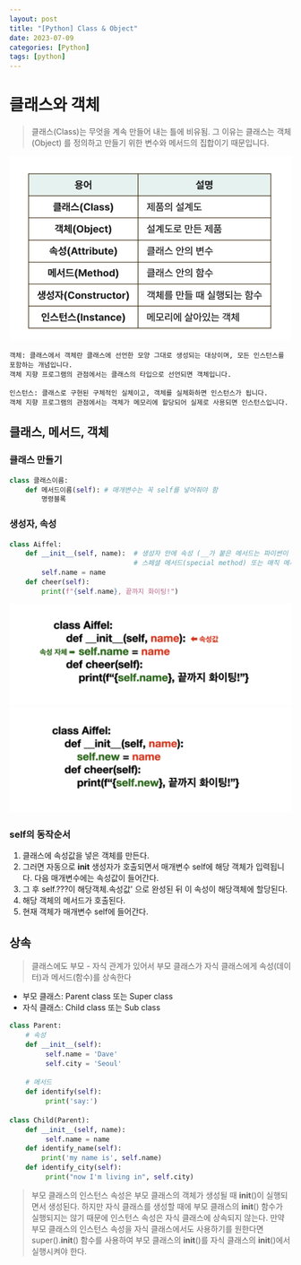 ```yaml
---
layout: post
title: "[Python] Class & Object"
date: 2023-07-09
categories: [Python]
tags: [python]
---
```








# 클래스와 객체

> 클래스(Class)는 무엇을 계속 만들어 내는 틀에 비유됨.
> 그 이유는 클래스는 객체(Object) 를 정의하고 만들기 위한 변수와 메서드의 집합이기 때문입니다.

<img src="/assets/img/Python/Class-Object/python_class_object1.png" alt="" width="600" >


```
객체: 클래스에서 객체란 클래스에 선언한 모양 그대로 생성되는 대상이며, 모든 인스턴스를 포함하는 개념입니다.
객체 지향 프로그램의 관점에서는 클래스의 타입으로 선언되면 객체입니다.

인스턴스: 클래스로 구현된 구체적인 실체이고, 객체를 실체화하면 인스턴스가 됩니다.
객체 지향 프로그램의 관점에서는 객체가 메모리에 할당되어 실제로 사용되면 인스턴스입니다.
```

## 클래스, 메서드, 객체

### 클래스 만들기
```python
class 클래스이름:
    def 메서드이름(self): # 매개변수는 꼭 self를 넣어줘야 함
        명령블록
```

### 생성자, 속성
```python
class Aiffel:
    def __init__(self, name):  # 생성자 안에 속성 (__가 붙은 메서드는 파이썬이 자동으로 호출해주는 메서드로,
                               # 스페셜 메서드(special method) 또는 매직 메서드(magic method)라고 부름.
        self.name = name
    def cheer(self):
        print(f"{self.name}, 끝까지 화이팅!")
```


<img src="/assets/img/Python/Class-Object/python_class_object2.png" alt="" width="600" >




<img src="/assets/img/Python/Class-Object/python_class_object3.png" alt="" width="600" >



### self의 동작순서

1. 클래스에 속성값을 넣은 객체를 만든다.
2. 그러면 자동으로 __init__ 생성자가 호출되면서 매개변수 self에 해당 객체가 입력됩니다. 다음 매개변수에는 속성값이 들어간다.
3. 그 후 self.???이 해당객체.속성값' 으로 완성된 뒤 이 속성이 해당객체에 할당된다.
4. 해당 객체의 메서드가 호출된다.
5. 현재 객체가 매개변수 self에 들어간다.


## 상속

> 클래스에도 부모 - 자식 관계가 있어서 부모 클래스가 자식 클래스에게 속성(데이터)과 메서드(함수)를 상속한다

  - 부모 클래스: Parent class 또는 Super class
  - 자식 클래스: Child class 또는 Sub class

```python
class Parent: 
    # 속성
    def __init__(self):
         self.name = 'Dave'
         self.city = 'Seoul'

    # 메서드
    def identify(self):
         print('say:')

class Child(Parent):
    def __init__(self, name):
         self.name = name
    def identify_name(self):
        print('my name is', self.name)
    def identify_city(self):
         print("now I'm living in", self.city)
```


> 부모 클래스의 인스턴스 속성은 부모 클래스의 객체가 생성될 때 __init__()이 실행되면서 생성된다.
> 하지만 자식 클래스를 생성할 때에 부모 클래스의 __init__() 함수가 실행되지는 않기 때문에 인스턴스 속성은 자식 클래스에 상속되지 않는다.
> 만약 부모 클래스의 인스턴스 속성을 자식 클래스에서도 사용하기를 원한다면 super().__init__() 함수를 사용하여 부모 클래스의 __init__()를 자식 클래스의 __init__()에서 실행시켜야 한다.

